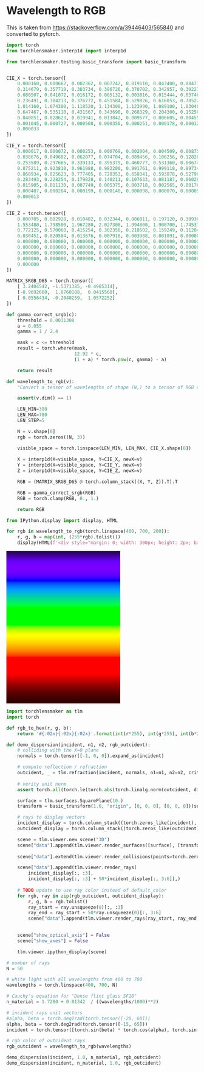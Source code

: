 # Wavelength to RGB

This is taken from https://stackoverflow.com/a/39446403/565840 and converted to pytorch.


```python
import torch
from torchlensmaker.interp1d import interp1d

from torchlensmaker.testing.basic_transform import basic_transform


CIE_X = torch.tensor([
    0.000160, 0.000662, 0.002362, 0.007242, 0.019110, 0.043400, 0.084736, 0.140638, 0.204492, 0.264737,
    0.314679, 0.357719, 0.383734, 0.386726, 0.370702, 0.342957, 0.302273, 0.254085, 0.195618, 0.132349,
    0.080507, 0.041072, 0.016172, 0.005132, 0.003816, 0.015444, 0.037465, 0.071358, 0.117749, 0.172953,
    0.236491, 0.304213, 0.376772, 0.451584, 0.529826, 0.616053, 0.705224, 0.793832, 0.878655, 0.951162,
    1.014160, 1.074300, 1.118520, 1.134300, 1.123990, 1.089100, 1.030480, 0.950740, 0.856297, 0.754930,
    0.647467, 0.535110, 0.431567, 0.343690, 0.268329, 0.204300, 0.152568, 0.112210, 0.081261, 0.057930,
    0.040851, 0.028623, 0.019941, 0.013842, 0.009577, 0.006605, 0.004553, 0.003145, 0.002175, 0.001506,
    0.001045, 0.000727, 0.000508, 0.000356, 0.000251, 0.000178, 0.000126, 0.000090, 0.000065, 0.000046,
    0.000033
])

CIE_Y = torch.tensor([
    0.000017, 0.000072, 0.000253, 0.000769, 0.002004, 0.004509, 0.008756, 0.014456, 0.021391, 0.029497,
    0.038676, 0.049602, 0.062077, 0.074704, 0.089456, 0.106256, 0.128201, 0.152761, 0.185190, 0.219940,
    0.253589, 0.297665, 0.339133, 0.395379, 0.460777, 0.531360, 0.606741, 0.685660, 0.761757, 0.823330,
    0.875211, 0.923810, 0.961988, 0.982200, 0.991761, 0.999110, 0.997340, 0.982380, 0.955552, 0.915175,
    0.868934, 0.825623, 0.777405, 0.720353, 0.658341, 0.593878, 0.527963, 0.461834, 0.398057, 0.339554,
    0.283493, 0.228254, 0.179828, 0.140211, 0.107633, 0.081187, 0.060281, 0.044096, 0.031800, 0.022602,
    0.015905, 0.011130, 0.007749, 0.005375, 0.003718, 0.002565, 0.001768, 0.001222, 0.000846, 0.000586,
    0.000407, 0.000284, 0.000199, 0.000140, 0.000098, 0.000070, 0.000050, 0.000036, 0.000025, 0.000018,
    0.000013
])

CIE_Z = torch.tensor([
    0.000705, 0.002928, 0.010482, 0.032344, 0.086011, 0.197120, 0.389366, 0.656760, 0.972542, 1.282500,
    1.553480, 1.798500, 1.967280, 2.027300, 1.994800, 1.900700, 1.745370, 1.554900, 1.317560, 1.030200,
    0.772125, 0.570060, 0.415254, 0.302356, 0.218502, 0.159249, 0.112044, 0.082248, 0.060709, 0.043050,
    0.030451, 0.020584, 0.013676, 0.007918, 0.003988, 0.001091, 0.000000, 0.000000, 0.000000, 0.000000,
    0.000000, 0.000000, 0.000000, 0.000000, 0.000000, 0.000000, 0.000000, 0.000000, 0.000000, 0.000000,
    0.000000, 0.000000, 0.000000, 0.000000, 0.000000, 0.000000, 0.000000, 0.000000, 0.000000, 0.000000,
    0.000000, 0.000000, 0.000000, 0.000000, 0.000000, 0.000000, 0.000000, 0.000000, 0.000000, 0.000000,
    0.000000, 0.000000, 0.000000, 0.000000, 0.000000, 0.000000, 0.000000, 0.000000, 0.000000, 0.000000,
    0.000000
])

MATRIX_SRGB_D65 = torch.tensor([
    [ 3.2404542, -1.5371385, -0.4985314],
    [-0.9692660,  1.8760108,  0.0415560],
    [ 0.0556434, -0.2040259,  1.0572252]
])

def gamma_correct_srgb(c):
    threshold = 0.0031308
    a = 0.055
    gamma = 1 / 2.4

    mask = c <= threshold
    result = torch.where(mask, 
                         12.92 * c, 
                         (1 + a) * torch.pow(c, gamma) - a)

    return result

def wavelength_to_rgb(v):
    "Convert a tensor of wavelengths of shape (N,) to a tensor of RGB colors of shape (N, 3)"

    assert(v.dim() == 1)

    LEN_MIN=380
    LEN_MAX=780
    LEN_STEP=5

    N = v.shape[0]
    rgb = torch.zeros((N, 3))

    visible_space = torch.linspace(LEN_MIN, LEN_MAX, CIE_X.shape[0])
    
    X = interp1d(X=visible_space, Y=CIE_X, newX=v)
    Y = interp1d(X=visible_space, Y=CIE_Y, newX=v)
    Z = interp1d(X=visible_space, Y=CIE_Z, newX=v)

    RGB = (MATRIX_SRGB_D65 @ torch.column_stack((X, Y, Z)).T).T

    RGB = gamma_correct_srgb(RGB)
    RGB = torch.clamp(RGB, 0., 1.)

    return RGB

```


```python
from IPython.display import display, HTML

for rgb in wavelength_to_rgb(torch.linspace(400, 700, 200)):
    r, g, b = map(int, (255*rgb).tolist())
    display(HTML(f'<div style="margin: 0; width: 300px; height: 2px; background: rgb({r} {g} {b})"></div>'))
```


<div style="margin: 0; width: 300px; height: 2px; background: rgb(33 0 85)"></div>



<div style="margin: 0; width: 300px; height: 2px; background: rgb(40 0 99)"></div>



<div style="margin: 0; width: 300px; height: 2px; background: rgb(46 0 112)"></div>



<div style="margin: 0; width: 300px; height: 2px; background: rgb(51 0 123)"></div>



<div style="margin: 0; width: 300px; height: 2px; background: rgb(57 0 137)"></div>



<div style="margin: 0; width: 300px; height: 2px; background: rgb(64 0 151)"></div>



<div style="margin: 0; width: 300px; height: 2px; background: rgb(69 0 164)"></div>



<div style="margin: 0; width: 300px; height: 2px; background: rgb(75 0 178)"></div>



<div style="margin: 0; width: 300px; height: 2px; background: rgb(81 0 192)"></div>



<div style="margin: 0; width: 300px; height: 2px; background: rgb(86 0 206)"></div>



<div style="margin: 0; width: 300px; height: 2px; background: rgb(91 0 218)"></div>



<div style="margin: 0; width: 300px; height: 2px; background: rgb(96 0 231)"></div>



<div style="margin: 0; width: 300px; height: 2px; background: rgb(100 0 244)"></div>



<div style="margin: 0; width: 300px; height: 2px; background: rgb(105 0 255)"></div>



<div style="margin: 0; width: 300px; height: 2px; background: rgb(108 0 255)"></div>



<div style="margin: 0; width: 300px; height: 2px; background: rgb(111 0 255)"></div>



<div style="margin: 0; width: 300px; height: 2px; background: rgb(113 0 255)"></div>



<div style="margin: 0; width: 300px; height: 2px; background: rgb(116 0 255)"></div>



<div style="margin: 0; width: 300px; height: 2px; background: rgb(117 0 255)"></div>



<div style="margin: 0; width: 300px; height: 2px; background: rgb(118 0 255)"></div>



<div style="margin: 0; width: 300px; height: 2px; background: rgb(119 0 255)"></div>



<div style="margin: 0; width: 300px; height: 2px; background: rgb(119 0 255)"></div>



<div style="margin: 0; width: 300px; height: 2px; background: rgb(119 0 255)"></div>



<div style="margin: 0; width: 300px; height: 2px; background: rgb(119 0 255)"></div>



<div style="margin: 0; width: 300px; height: 2px; background: rgb(118 0 255)"></div>



<div style="margin: 0; width: 300px; height: 2px; background: rgb(116 0 255)"></div>



<div style="margin: 0; width: 300px; height: 2px; background: rgb(114 0 255)"></div>



<div style="margin: 0; width: 300px; height: 2px; background: rgb(111 0 255)"></div>



<div style="margin: 0; width: 300px; height: 2px; background: rgb(107 0 255)"></div>



<div style="margin: 0; width: 300px; height: 2px; background: rgb(103 0 255)"></div>



<div style="margin: 0; width: 300px; height: 2px; background: rgb(99 0 255)"></div>



<div style="margin: 0; width: 300px; height: 2px; background: rgb(92 0 255)"></div>



<div style="margin: 0; width: 300px; height: 2px; background: rgb(84 0 255)"></div>



<div style="margin: 0; width: 300px; height: 2px; background: rgb(75 0 255)"></div>



<div style="margin: 0; width: 300px; height: 2px; background: rgb(64 0 255)"></div>



<div style="margin: 0; width: 300px; height: 2px; background: rgb(49 0 255)"></div>



<div style="margin: 0; width: 300px; height: 2px; background: rgb(26 0 255)"></div>



<div style="margin: 0; width: 300px; height: 2px; background: rgb(0 0 255)"></div>



<div style="margin: 0; width: 300px; height: 2px; background: rgb(0 0 255)"></div>



<div style="margin: 0; width: 300px; height: 2px; background: rgb(0 7 255)"></div>



<div style="margin: 0; width: 300px; height: 2px; background: rgb(0 43 255)"></div>



<div style="margin: 0; width: 300px; height: 2px; background: rgb(0 63 255)"></div>



<div style="margin: 0; width: 300px; height: 2px; background: rgb(0 78 255)"></div>



<div style="margin: 0; width: 300px; height: 2px; background: rgb(0 89 255)"></div>



<div style="margin: 0; width: 300px; height: 2px; background: rgb(0 102 255)"></div>



<div style="margin: 0; width: 300px; height: 2px; background: rgb(0 113 255)"></div>



<div style="margin: 0; width: 300px; height: 2px; background: rgb(0 123 255)"></div>



<div style="margin: 0; width: 300px; height: 2px; background: rgb(0 132 255)"></div>



<div style="margin: 0; width: 300px; height: 2px; background: rgb(0 141 255)"></div>



<div style="margin: 0; width: 300px; height: 2px; background: rgb(0 149 255)"></div>



<div style="margin: 0; width: 300px; height: 2px; background: rgb(0 156 255)"></div>



<div style="margin: 0; width: 300px; height: 2px; background: rgb(0 162 248)"></div>



<div style="margin: 0; width: 300px; height: 2px; background: rgb(0 169 238)"></div>



<div style="margin: 0; width: 300px; height: 2px; background: rgb(0 174 227)"></div>



<div style="margin: 0; width: 300px; height: 2px; background: rgb(0 180 218)"></div>



<div style="margin: 0; width: 300px; height: 2px; background: rgb(0 186 209)"></div>



<div style="margin: 0; width: 300px; height: 2px; background: rgb(0 192 198)"></div>



<div style="margin: 0; width: 300px; height: 2px; background: rgb(0 197 189)"></div>



<div style="margin: 0; width: 300px; height: 2px; background: rgb(0 201 180)"></div>



<div style="margin: 0; width: 300px; height: 2px; background: rgb(0 206 171)"></div>



<div style="margin: 0; width: 300px; height: 2px; background: rgb(0 210 161)"></div>



<div style="margin: 0; width: 300px; height: 2px; background: rgb(0 215 153)"></div>



<div style="margin: 0; width: 300px; height: 2px; background: rgb(0 219 144)"></div>



<div style="margin: 0; width: 300px; height: 2px; background: rgb(0 224 134)"></div>



<div style="margin: 0; width: 300px; height: 2px; background: rgb(0 229 126)"></div>



<div style="margin: 0; width: 300px; height: 2px; background: rgb(0 233 117)"></div>



<div style="margin: 0; width: 300px; height: 2px; background: rgb(0 238 107)"></div>



<div style="margin: 0; width: 300px; height: 2px; background: rgb(0 242 97)"></div>



<div style="margin: 0; width: 300px; height: 2px; background: rgb(0 246 88)"></div>



<div style="margin: 0; width: 300px; height: 2px; background: rgb(0 251 77)"></div>



<div style="margin: 0; width: 300px; height: 2px; background: rgb(0 255 65)"></div>



<div style="margin: 0; width: 300px; height: 2px; background: rgb(0 255 52)"></div>



<div style="margin: 0; width: 300px; height: 2px; background: rgb(0 255 33)"></div>



<div style="margin: 0; width: 300px; height: 2px; background: rgb(0 255 0)"></div>



<div style="margin: 0; width: 300px; height: 2px; background: rgb(0 255 0)"></div>



<div style="margin: 0; width: 300px; height: 2px; background: rgb(0 255 0)"></div>



<div style="margin: 0; width: 300px; height: 2px; background: rgb(0 255 0)"></div>



<div style="margin: 0; width: 300px; height: 2px; background: rgb(0 255 0)"></div>



<div style="margin: 0; width: 300px; height: 2px; background: rgb(0 255 0)"></div>



<div style="margin: 0; width: 300px; height: 2px; background: rgb(0 255 0)"></div>



<div style="margin: 0; width: 300px; height: 2px; background: rgb(0 255 0)"></div>



<div style="margin: 0; width: 300px; height: 2px; background: rgb(0 255 0)"></div>



<div style="margin: 0; width: 300px; height: 2px; background: rgb(0 255 0)"></div>



<div style="margin: 0; width: 300px; height: 2px; background: rgb(0 255 0)"></div>



<div style="margin: 0; width: 300px; height: 2px; background: rgb(0 255 0)"></div>



<div style="margin: 0; width: 300px; height: 2px; background: rgb(0 255 0)"></div>



<div style="margin: 0; width: 300px; height: 2px; background: rgb(0 255 0)"></div>



<div style="margin: 0; width: 300px; height: 2px; background: rgb(0 255 0)"></div>



<div style="margin: 0; width: 300px; height: 2px; background: rgb(0 255 0)"></div>



<div style="margin: 0; width: 300px; height: 2px; background: rgb(0 255 0)"></div>



<div style="margin: 0; width: 300px; height: 2px; background: rgb(0 255 0)"></div>



<div style="margin: 0; width: 300px; height: 2px; background: rgb(0 255 0)"></div>



<div style="margin: 0; width: 300px; height: 2px; background: rgb(0 255 0)"></div>



<div style="margin: 0; width: 300px; height: 2px; background: rgb(0 255 0)"></div>



<div style="margin: 0; width: 300px; height: 2px; background: rgb(0 255 0)"></div>



<div style="margin: 0; width: 300px; height: 2px; background: rgb(0 255 0)"></div>



<div style="margin: 0; width: 300px; height: 2px; background: rgb(0 255 0)"></div>



<div style="margin: 0; width: 300px; height: 2px; background: rgb(23 255 0)"></div>



<div style="margin: 0; width: 300px; height: 2px; background: rgb(80 255 0)"></div>



<div style="margin: 0; width: 300px; height: 2px; background: rgb(109 255 0)"></div>



<div style="margin: 0; width: 300px; height: 2px; background: rgb(132 255 0)"></div>



<div style="margin: 0; width: 300px; height: 2px; background: rgb(151 255 0)"></div>



<div style="margin: 0; width: 300px; height: 2px; background: rgb(168 255 0)"></div>



<div style="margin: 0; width: 300px; height: 2px; background: rgb(183 255 0)"></div>



<div style="margin: 0; width: 300px; height: 2px; background: rgb(197 255 0)"></div>



<div style="margin: 0; width: 300px; height: 2px; background: rgb(211 255 0)"></div>



<div style="margin: 0; width: 300px; height: 2px; background: rgb(223 255 0)"></div>



<div style="margin: 0; width: 300px; height: 2px; background: rgb(235 255 0)"></div>



<div style="margin: 0; width: 300px; height: 2px; background: rgb(246 255 0)"></div>



<div style="margin: 0; width: 300px; height: 2px; background: rgb(255 255 0)"></div>



<div style="margin: 0; width: 300px; height: 2px; background: rgb(255 255 0)"></div>



<div style="margin: 0; width: 300px; height: 2px; background: rgb(255 255 0)"></div>



<div style="margin: 0; width: 300px; height: 2px; background: rgb(255 251 0)"></div>



<div style="margin: 0; width: 300px; height: 2px; background: rgb(255 247 0)"></div>



<div style="margin: 0; width: 300px; height: 2px; background: rgb(255 241 0)"></div>



<div style="margin: 0; width: 300px; height: 2px; background: rgb(255 236 0)"></div>



<div style="margin: 0; width: 300px; height: 2px; background: rgb(255 230 0)"></div>



<div style="margin: 0; width: 300px; height: 2px; background: rgb(255 225 0)"></div>



<div style="margin: 0; width: 300px; height: 2px; background: rgb(255 219 0)"></div>



<div style="margin: 0; width: 300px; height: 2px; background: rgb(255 212 0)"></div>



<div style="margin: 0; width: 300px; height: 2px; background: rgb(255 206 0)"></div>



<div style="margin: 0; width: 300px; height: 2px; background: rgb(255 200 0)"></div>



<div style="margin: 0; width: 300px; height: 2px; background: rgb(255 193 0)"></div>



<div style="margin: 0; width: 300px; height: 2px; background: rgb(255 186 0)"></div>



<div style="margin: 0; width: 300px; height: 2px; background: rgb(255 179 0)"></div>



<div style="margin: 0; width: 300px; height: 2px; background: rgb(255 172 0)"></div>



<div style="margin: 0; width: 300px; height: 2px; background: rgb(255 164 0)"></div>



<div style="margin: 0; width: 300px; height: 2px; background: rgb(255 157 0)"></div>



<div style="margin: 0; width: 300px; height: 2px; background: rgb(255 149 0)"></div>



<div style="margin: 0; width: 300px; height: 2px; background: rgb(255 140 0)"></div>



<div style="margin: 0; width: 300px; height: 2px; background: rgb(255 132 0)"></div>



<div style="margin: 0; width: 300px; height: 2px; background: rgb(255 123 0)"></div>



<div style="margin: 0; width: 300px; height: 2px; background: rgb(255 113 0)"></div>



<div style="margin: 0; width: 300px; height: 2px; background: rgb(255 103 0)"></div>



<div style="margin: 0; width: 300px; height: 2px; background: rgb(255 93 0)"></div>



<div style="margin: 0; width: 300px; height: 2px; background: rgb(255 81 0)"></div>



<div style="margin: 0; width: 300px; height: 2px; background: rgb(255 68 0)"></div>



<div style="margin: 0; width: 300px; height: 2px; background: rgb(255 54 0)"></div>



<div style="margin: 0; width: 300px; height: 2px; background: rgb(255 36 0)"></div>



<div style="margin: 0; width: 300px; height: 2px; background: rgb(255 0 0)"></div>



<div style="margin: 0; width: 300px; height: 2px; background: rgb(255 0 0)"></div>



<div style="margin: 0; width: 300px; height: 2px; background: rgb(255 0 0)"></div>



<div style="margin: 0; width: 300px; height: 2px; background: rgb(255 0 0)"></div>



<div style="margin: 0; width: 300px; height: 2px; background: rgb(255 0 0)"></div>



<div style="margin: 0; width: 300px; height: 2px; background: rgb(255 0 0)"></div>



<div style="margin: 0; width: 300px; height: 2px; background: rgb(255 0 0)"></div>



<div style="margin: 0; width: 300px; height: 2px; background: rgb(255 0 0)"></div>



<div style="margin: 0; width: 300px; height: 2px; background: rgb(255 0 0)"></div>



<div style="margin: 0; width: 300px; height: 2px; background: rgb(255 0 0)"></div>



<div style="margin: 0; width: 300px; height: 2px; background: rgb(255 0 0)"></div>



<div style="margin: 0; width: 300px; height: 2px; background: rgb(255 0 0)"></div>



<div style="margin: 0; width: 300px; height: 2px; background: rgb(255 0 0)"></div>



<div style="margin: 0; width: 300px; height: 2px; background: rgb(255 0 0)"></div>



<div style="margin: 0; width: 300px; height: 2px; background: rgb(255 0 0)"></div>



<div style="margin: 0; width: 300px; height: 2px; background: rgb(255 0 0)"></div>



<div style="margin: 0; width: 300px; height: 2px; background: rgb(255 0 0)"></div>



<div style="margin: 0; width: 300px; height: 2px; background: rgb(255 0 0)"></div>



<div style="margin: 0; width: 300px; height: 2px; background: rgb(255 0 0)"></div>



<div style="margin: 0; width: 300px; height: 2px; background: rgb(255 0 0)"></div>



<div style="margin: 0; width: 300px; height: 2px; background: rgb(255 0 0)"></div>



<div style="margin: 0; width: 300px; height: 2px; background: rgb(255 0 0)"></div>



<div style="margin: 0; width: 300px; height: 2px; background: rgb(255 0 0)"></div>



<div style="margin: 0; width: 300px; height: 2px; background: rgb(247 0 0)"></div>



<div style="margin: 0; width: 300px; height: 2px; background: rgb(239 0 0)"></div>



<div style="margin: 0; width: 300px; height: 2px; background: rgb(232 0 0)"></div>



<div style="margin: 0; width: 300px; height: 2px; background: rgb(224 0 0)"></div>



<div style="margin: 0; width: 300px; height: 2px; background: rgb(217 0 0)"></div>



<div style="margin: 0; width: 300px; height: 2px; background: rgb(210 0 0)"></div>



<div style="margin: 0; width: 300px; height: 2px; background: rgb(202 0 0)"></div>



<div style="margin: 0; width: 300px; height: 2px; background: rgb(194 0 0)"></div>



<div style="margin: 0; width: 300px; height: 2px; background: rgb(187 0 0)"></div>



<div style="margin: 0; width: 300px; height: 2px; background: rgb(180 0 0)"></div>



<div style="margin: 0; width: 300px; height: 2px; background: rgb(173 0 0)"></div>



<div style="margin: 0; width: 300px; height: 2px; background: rgb(166 0 0)"></div>



<div style="margin: 0; width: 300px; height: 2px; background: rgb(160 0 0)"></div>



<div style="margin: 0; width: 300px; height: 2px; background: rgb(153 0 0)"></div>



<div style="margin: 0; width: 300px; height: 2px; background: rgb(146 0 0)"></div>



<div style="margin: 0; width: 300px; height: 2px; background: rgb(140 0 0)"></div>



<div style="margin: 0; width: 300px; height: 2px; background: rgb(134 0 0)"></div>



<div style="margin: 0; width: 300px; height: 2px; background: rgb(128 0 0)"></div>



<div style="margin: 0; width: 300px; height: 2px; background: rgb(122 0 0)"></div>



<div style="margin: 0; width: 300px; height: 2px; background: rgb(117 0 0)"></div>



<div style="margin: 0; width: 300px; height: 2px; background: rgb(111 0 0)"></div>



<div style="margin: 0; width: 300px; height: 2px; background: rgb(106 0 0)"></div>



<div style="margin: 0; width: 300px; height: 2px; background: rgb(101 0 0)"></div>



<div style="margin: 0; width: 300px; height: 2px; background: rgb(96 0 0)"></div>



<div style="margin: 0; width: 300px; height: 2px; background: rgb(91 0 0)"></div>



<div style="margin: 0; width: 300px; height: 2px; background: rgb(87 0 0)"></div>



<div style="margin: 0; width: 300px; height: 2px; background: rgb(82 0 0)"></div>



<div style="margin: 0; width: 300px; height: 2px; background: rgb(77 0 0)"></div>



<div style="margin: 0; width: 300px; height: 2px; background: rgb(74 0 0)"></div>



<div style="margin: 0; width: 300px; height: 2px; background: rgb(70 0 0)"></div>



<div style="margin: 0; width: 300px; height: 2px; background: rgb(66 0 0)"></div>



<div style="margin: 0; width: 300px; height: 2px; background: rgb(62 0 0)"></div>



<div style="margin: 0; width: 300px; height: 2px; background: rgb(59 0 0)"></div>



<div style="margin: 0; width: 300px; height: 2px; background: rgb(56 0 0)"></div>



<div style="margin: 0; width: 300px; height: 2px; background: rgb(52 0 0)"></div>



<div style="margin: 0; width: 300px; height: 2px; background: rgb(50 0 0)"></div>



<div style="margin: 0; width: 300px; height: 2px; background: rgb(47 0 0)"></div>



<div style="margin: 0; width: 300px; height: 2px; background: rgb(44 0 0)"></div>



```python
import torchlensmaker as tlm
import torch

def rgb_to_hex(r, g, b):
    return '#{:02x}{:02x}{:02x}'.format(int(r*255), int(g*255), int(b*255))

def demo_dispersion(incident, n1, n2, rgb_outcident):
    # colliding with the X=0 plane
    normals = torch.tensor([-1, 0, 0]).expand_as(incident)

    # compute reflection / refraction
    outcident, _ = tlm.refraction(incident, normals, n1=n1, n2=n2, critical_angle="reflect")
    
    # verity unit norm
    assert torch.all(torch.le(torch.abs(torch.linalg.norm(outcident, dim=1) - 1.0), 1e-5))

    surface = tlm.surfaces.SquarePlane(10.)
    transform = basic_transform(1.0, "origin", [0, 0, 0], [0, 0, 0])(surface)

    # rays to display vectors
    incident_display = torch.column_stack((torch.zeros_like(incident), -incident))
    outcident_display = torch.column_stack((torch.zeros_like(outcident), outcident))

    scene = tlm.viewer.new_scene("3D")
    scene["data"].append(tlm.viewer.render_surfaces([surface], [transform], dim=3))
    
    scene["data"].extend(tlm.viewer.render_collisions(points=torch.zeros((1, 3)), normals=[normals[0, :]]))

    scene["data"].append(tlm.viewer.render_rays(
        incident_display[:, :3],
        incident_display[:, :3] + 50*incident_display[:, 3:6]),)
    
    # TODO update to use ray color instead of default_color
    for rgb, ray in zip(rgb_outcident, outcident_display):
        r, g, b = rgb.tolist()
        ray_start = ray.unsqueeze(0)[:, :3]
        ray_end = ray_start + 50*ray.unsqueeze(0)[:, 3:6]
        scene["data"].append(tlm.viewer.render_rays(ray_start, ray_end, default_color=rgb_to_hex(r, g, b)))
        

    scene["show_optical_axis"] = False
    scene["show_axes"] = False

    tlm.viewer.ipython_display(scene)

# number of rays
N = 50

# white light with all wavelengths from 400 to 700
wavelengths = torch.linspace(400, 700, N)

# Cauchy's equation for "Dense flint glass SF10"
n_material = 1.7280 + 0.01342  / ((wavelengths/1000)**2)

# incident rays unit vectors
#alpha, beta = torch.deg2rad(torch.tensor([-20, 60]))
alpha, beta = torch.deg2rad(torch.tensor([-15, 65]))
incident = torch.tensor([torch.sin(beta) * torch.cos(alpha), torch.sin(beta) * torch.sin(alpha), torch.cos(beta)]).expand((N, -1))

# rgb color of outcident rays
rgb_outcident = wavelength_to_rgb(wavelengths)

demo_dispersion(incident, 1.0, n_material, rgb_outcident)
demo_dispersion(incident, n_material, 1.0, rgb_outcident)
```


<div data-jp-suppress-context-menu id='tlmviewer-6b320297' class='tlmviewer' style='width: 100%; aspect-ratio: 16 / 9;'></div><script type='module'>async function importtlm() {
    try {
        return await import("/tlmviewer.js");
    } catch (error) {
        console.log("error", error);
        return await import("/files/test_notebooks/tlmviewer.js");
    }
}

const module = await importtlm();
const tlmviewer = module.tlmviewer;

const data = '{"mode": "3D", "camera": "orthographic", "data": [{"type": "surfaces", "data": [{"matrix": [[1.0, 0.0, 0.0, 0.0], [0.0, 1.0, 0.0, 0.0], [0.0, 0.0, 1.0, 0.0], [0.0, 0.0, 0.0, 1.0]], "samples": [[0.0, 0.0], [0.0, 0.0714249238371849], [0.0, 0.1428498476743698], [0.0, 0.21427476406097412], [0.0, 0.2856996953487396], [0.0, 0.3571246266365051], [0.0, 0.42854952812194824], [0.0, 0.49997445940971375], [0.0, 0.5713993906974792], [0.0, 0.6428242921829224], [0.0, 0.7142492532730103], [0.0, 0.7856741547584534], [0.0, 0.8570990562438965], [0.0, 0.9285240173339844], [0.0, 0.9999489188194275], [0.0, 1.0713738203048706], [0.0, 1.1427987813949585], [0.0, 1.2142237424850464], [0.0, 1.2856485843658447], [0.0, 1.3570735454559326], [0.0, 1.4284985065460205], [0.0, 1.4999233484268188], [0.0, 1.5713483095169067], [0.0, 1.6427732706069946], [0.0, 1.714198112487793], [0.0, 1.7856230735778809], [0.0, 1.8570480346679688], [0.0, 1.9284729957580566], [0.0, 1.999897837638855], [0.0, 2.0713226795196533], [0.0, 2.142747640609741], [0.0, 2.214172601699829], [0.0, 2.285597562789917], [0.0, 2.357022523880005], [0.0, 2.4284474849700928], [0.0, 2.4998724460601807], [0.0, 2.5712971687316895], [0.0, 2.6427221298217773], [0.0, 2.7141470909118652], [0.0, 2.785572052001953], [0.0, 2.856997013092041], [0.0, 2.928421974182129], [0.0, 2.9998466968536377], [0.0, 3.0712716579437256], [0.0, 3.1426966190338135], [0.0, 3.2141215801239014], [0.0, 3.2855465412139893], [0.0, 3.356971502304077], [0.0, 3.428396224975586], [0.0, 3.499821186065674], [0.0, 3.57124662399292], [0.0, 3.642671585083008], [0.0, 3.7140963077545166], [0.0, 3.7855212688446045], [0.0, 3.8569462299346924], [0.0, 3.9283711910247803], [0.0, 3.999796152114868], [0.0, 4.071220874786377], [0.0, 4.142645835876465], [0.0, 4.214070796966553], [0.0, 4.285495758056641], [0.0, 4.3569207191467285], [0.0, 4.428345680236816], [0.0, 4.499770641326904], [0.0, 4.571195602416992], [0.0, 4.64262056350708], [0.0, 4.714045524597168], [0.0, 4.785470008850098], [0.0, 4.8568949699401855], [0.0, 4.928319931030273], [0.0, 4.999744892120361], [0.0, 5.071169853210449], [0.0, 5.142594814300537], [0.0, 5.214019775390625], [0.0, 5.285444736480713], [0.0, 5.356869697570801], [0.0, 5.428294658660889], [0.0, 5.499719619750977], [0.0, 5.5711445808410645], [0.0, 5.642569541931152], [0.0, 5.713994026184082], [0.0, 5.78541898727417], [0.0, 5.856843948364258], [0.0, 5.928268909454346], [0.0, 5.999693870544434], [0.0, 6.0711188316345215], [0.0, 6.142543792724609], [0.0, 6.213968753814697], [0.0, 6.285393714904785], [0.0, 6.356818675994873], [0.0, 6.428243637084961], [0.0, 6.499668598175049], [0.0, 6.571093559265137], [0.0, 6.642518043518066], [0.0, 6.713943004608154], [0.0, 6.785367965698242], [0.0, 6.85679292678833], [0.0, 6.928217887878418], [0.0, 6.999642848968506], [0.0, 7.071067810058594]], "clip_planes": [[0.0, -1.0, 0.0, 5.0], [0.0, 1.0, 0.0, 5.0], [0.0, 0.0, -1.0, 5.0], [0.0, 0.0, 1.0, 5.0]]}]}, {"type": "points", "data": [[0.0, 0.0, 0.0]], "color": "#ff0000"}, {"type": "arrows", "data": [[-1, 0, 0, 0.0, 0.0, 0.0, 1.0]]}, {"type": "rays", "points": [[0.0, 0.0, 0.0, -43.771305084228516, 11.728486061096191, -21.13091278076172], [0.0, 0.0, 0.0, -43.771305084228516, 11.728486061096191, -21.13091278076172], [0.0, 0.0, 0.0, -43.771305084228516, 11.728486061096191, -21.13091278076172], [0.0, 0.0, 0.0, -43.771305084228516, 11.728486061096191, -21.13091278076172], [0.0, 0.0, 0.0, -43.771305084228516, 11.728486061096191, -21.13091278076172], [0.0, 0.0, 0.0, -43.771305084228516, 11.728486061096191, -21.13091278076172], [0.0, 0.0, 0.0, -43.771305084228516, 11.728486061096191, -21.13091278076172], [0.0, 0.0, 0.0, -43.771305084228516, 11.728486061096191, -21.13091278076172], [0.0, 0.0, 0.0, -43.771305084228516, 11.728486061096191, -21.13091278076172], [0.0, 0.0, 0.0, -43.771305084228516, 11.728486061096191, -21.13091278076172], [0.0, 0.0, 0.0, -43.771305084228516, 11.728486061096191, -21.13091278076172], [0.0, 0.0, 0.0, -43.771305084228516, 11.728486061096191, -21.13091278076172], [0.0, 0.0, 0.0, -43.771305084228516, 11.728486061096191, -21.13091278076172], [0.0, 0.0, 0.0, -43.771305084228516, 11.728486061096191, -21.13091278076172], [0.0, 0.0, 0.0, -43.771305084228516, 11.728486061096191, -21.13091278076172], [0.0, 0.0, 0.0, -43.771305084228516, 11.728486061096191, -21.13091278076172], [0.0, 0.0, 0.0, -43.771305084228516, 11.728486061096191, -21.13091278076172], [0.0, 0.0, 0.0, -43.771305084228516, 11.728486061096191, -21.13091278076172], [0.0, 0.0, 0.0, -43.771305084228516, 11.728486061096191, -21.13091278076172], [0.0, 0.0, 0.0, -43.771305084228516, 11.728486061096191, -21.13091278076172], [0.0, 0.0, 0.0, -43.771305084228516, 11.728486061096191, -21.13091278076172], [0.0, 0.0, 0.0, -43.771305084228516, 11.728486061096191, -21.13091278076172], [0.0, 0.0, 0.0, -43.771305084228516, 11.728486061096191, -21.13091278076172], [0.0, 0.0, 0.0, -43.771305084228516, 11.728486061096191, -21.13091278076172], [0.0, 0.0, 0.0, -43.771305084228516, 11.728486061096191, -21.13091278076172], [0.0, 0.0, 0.0, -43.771305084228516, 11.728486061096191, -21.13091278076172], [0.0, 0.0, 0.0, -43.771305084228516, 11.728486061096191, -21.13091278076172], [0.0, 0.0, 0.0, -43.771305084228516, 11.728486061096191, -21.13091278076172], [0.0, 0.0, 0.0, -43.771305084228516, 11.728486061096191, -21.13091278076172], [0.0, 0.0, 0.0, -43.771305084228516, 11.728486061096191, -21.13091278076172], [0.0, 0.0, 0.0, -43.771305084228516, 11.728486061096191, -21.13091278076172], [0.0, 0.0, 0.0, -43.771305084228516, 11.728486061096191, -21.13091278076172], [0.0, 0.0, 0.0, -43.771305084228516, 11.728486061096191, -21.13091278076172], [0.0, 0.0, 0.0, -43.771305084228516, 11.728486061096191, -21.13091278076172], [0.0, 0.0, 0.0, -43.771305084228516, 11.728486061096191, -21.13091278076172], [0.0, 0.0, 0.0, -43.771305084228516, 11.728486061096191, -21.13091278076172], [0.0, 0.0, 0.0, -43.771305084228516, 11.728486061096191, -21.13091278076172], [0.0, 0.0, 0.0, -43.771305084228516, 11.728486061096191, -21.13091278076172], [0.0, 0.0, 0.0, -43.771305084228516, 11.728486061096191, -21.13091278076172], [0.0, 0.0, 0.0, -43.771305084228516, 11.728486061096191, -21.13091278076172], [0.0, 0.0, 0.0, -43.771305084228516, 11.728486061096191, -21.13091278076172], [0.0, 0.0, 0.0, -43.771305084228516, 11.728486061096191, -21.13091278076172], [0.0, 0.0, 0.0, -43.771305084228516, 11.728486061096191, -21.13091278076172], [0.0, 0.0, 0.0, -43.771305084228516, 11.728486061096191, -21.13091278076172], [0.0, 0.0, 0.0, -43.771305084228516, 11.728486061096191, -21.13091278076172], [0.0, 0.0, 0.0, -43.771305084228516, 11.728486061096191, -21.13091278076172], [0.0, 0.0, 0.0, -43.771305084228516, 11.728486061096191, -21.13091278076172], [0.0, 0.0, 0.0, -43.771305084228516, 11.728486061096191, -21.13091278076172], [0.0, 0.0, 0.0, -43.771305084228516, 11.728486061096191, -21.13091278076172], [0.0, 0.0, 0.0, -43.771305084228516, 11.728486061096191, -21.13091278076172]], "color": "#ffa724", "variables": {}, "domain": {}}, {"type": "rays", "points": [[0.0, 0.0, 0.0, 48.188026428222656, -6.473121166229248, 11.662455558776855]], "color": "#210055", "variables": {}, "domain": {}}, {"type": "rays", "points": [[0.0, 0.0, 0.0, 48.18290328979492, -6.482099533081055, 11.678632736206055]], "color": "#3a008a", "variables": {}, "domain": {}}, {"type": "rays", "points": [[0.0, 0.0, 0.0, 48.177982330322266, -6.490705966949463, 11.694136619567871]], "color": "#5200c2", "variables": {}, "domain": {}}, {"type": "rays", "points": [[0.0, 0.0, 0.0, 48.173255920410156, -6.498956680297852, 11.709003448486328]], "color": "#6500f6", "variables": {}, "domain": {}}, {"type": "rays", "points": [[0.0, 0.0, 0.0, 48.16872024536133, -6.5068745613098145, 11.723268508911133]], "color": "#7200ff", "variables": {}, "domain": {}}, {"type": "rays", "points": [[0.0, 0.0, 0.0, 48.16436004638672, -6.514473915100098, 11.736960411071777]], "color": "#7700ff", "variables": {}, "domain": {}}, {"type": "rays", "points": [[0.0, 0.0, 0.0, 48.16016387939453, -6.521773338317871, 11.750110626220703]], "color": "#7500ff", "variables": {}, "domain": {}}, {"type": "rays", "points": [[0.0, 0.0, 0.0, 48.156131744384766, -6.528787136077881, 11.762747764587402]], "color": "#6a00ff", "variables": {}, "domain": {}}, {"type": "rays", "points": [[0.0, 0.0, 0.0, 48.15224838256836, -6.535530090332031, 11.774895668029785]], "color": "#5000ff", "variables": {}, "domain": {}}, {"type": "rays", "points": [[0.0, 0.0, 0.0, 48.14850616455078, -6.54201602935791, 11.786581993103027]], "color": "#0000ff", "variables": {}, "domain": {}}, {"type": "rays", "points": [[0.0, 0.0, 0.0, 48.14490509033203, -6.5482563972473145, 11.79782485961914]], "color": "#0038ff", "variables": {}, "domain": {}}, {"type": "rays", "points": [[0.0, 0.0, 0.0, 48.14143371582031, -6.55426549911499, 11.808650970458984]], "color": "#006dff", "variables": {}, "domain": {}}, {"type": "rays", "points": [[0.0, 0.0, 0.0, 48.138084411621094, -6.560053825378418, 11.819079399108887]], "color": "#0093ff", "variables": {}, "domain": {}}, {"type": "rays", "points": [[0.0, 0.0, 0.0, 48.13485336303711, -6.5656304359436035, 11.82912826538086]], "color": "#00ade6", "variables": {}, "domain": {}}, {"type": "rays", "points": [[0.0, 0.0, 0.0, 48.13174057006836, -6.57100772857666, 11.838814735412598]], "color": "#00c4be", "variables": {}, "domain": {}}, {"type": "rays", "points": [[0.0, 0.0, 0.0, 48.12873458862305, -6.576192378997803, 11.848155975341797]], "color": "#00d699", "variables": {}, "domain": {}}, {"type": "rays", "points": [[0.0, 0.0, 0.0, 48.125831604003906, -6.581196308135986, 11.857171058654785]], "color": "#00e975", "variables": {}, "domain": {}}, {"type": "rays", "points": [[0.0, 0.0, 0.0, 48.123023986816406, -6.586024761199951, 11.865870475769043]], "color": "#00fb4d", "variables": {}, "domain": {}}, {"type": "rays", "points": [[0.0, 0.0, 0.0, 48.12031555175781, -6.590688228607178, 11.874272346496582]], "color": "#00ff00", "variables": {}, "domain": {}}, {"type": "rays", "points": [[0.0, 0.0, 0.0, 48.11769485473633, -6.595192909240723, 11.8823881149292]], "color": "#00ff00", "variables": {}, "domain": {}}, {"type": "rays", "points": [[0.0, 0.0, 0.0, 48.11515808105469, -6.599544525146484, 11.890230178833008]], "color": "#00ff00", "variables": {}, "domain": {}}, {"type": "rays", "points": [[0.0, 0.0, 0.0, 48.112709045410156, -6.603753566741943, 11.897811889648438]], "color": "#00ff00", "variables": {}, "domain": {}}, {"type": "rays", "points": [[0.0, 0.0, 0.0, 48.11033630371094, -6.607822418212891, 11.905143737792969]], "color": "#00ff00", "variables": {}, "domain": {}}, {"type": "rays", "points": [[0.0, 0.0, 0.0, 48.10803985595703, -6.611758232116699, 11.912235260009766]], "color": "#00ff00", "variables": {}, "domain": {}}, {"type": "rays", "points": [[0.0, 0.0, 0.0, 48.10581588745117, -6.615568161010742, 11.919097900390625]], "color": "#3aff00", "variables": {}, "domain": {}}, {"type": "rays", "points": [[0.0, 0.0, 0.0, 48.103660583496094, -6.619255065917969, 11.925742149353027]], "color": "#a0ff00", "variables": {}, "domain": {}}, {"type": "rays", "points": [[0.0, 0.0, 0.0, 48.1015739440918, -6.622827053070068, 11.93217658996582]], "color": "#daff00", "variables": {}, "domain": {}}, {"type": "rays", "points": [[0.0, 0.0, 0.0, 48.099552154541016, -6.626286506652832, 11.938409805297852]], "color": "#ffff00", "variables": {}, "domain": {}}, {"type": "rays", "points": [[0.0, 0.0, 0.0, 48.097591400146484, -6.629639148712158, 11.944450378417969]], "color": "#fff300", "variables": {}, "domain": {}}, {"type": "rays", "points": [[0.0, 0.0, 0.0, 48.09568786621094, -6.632889270782471, 11.950304985046387]], "color": "#ffdc00", "variables": {}, "domain": {}}, {"type": "rays", "points": [[0.0, 0.0, 0.0, 48.093841552734375, -6.6360392570495605, 11.955981254577637]], "color": "#ffc200", "variables": {}, "domain": {}}, {"type": "rays", "points": [[0.0, 0.0, 0.0, 48.09204864501953, -6.639095306396484, 11.961487770080566]], "color": "#ffa500", "variables": {}, "domain": {}}, {"type": "rays", "points": [[0.0, 0.0, 0.0, 48.09031295776367, -6.642061233520508, 11.96683120727539]], "color": "#ff8400", "variables": {}, "domain": {}}, {"type": "rays", "points": [[0.0, 0.0, 0.0, 48.088623046875, -6.644938945770264, 11.972016334533691]], "color": "#ff5d00", "variables": {}, "domain": {}}, {"type": "rays", "points": [[0.0, 0.0, 0.0, 48.08698272705078, -6.647732734680176, 11.977048873901367]], "color": "#ff2200", "variables": {}, "domain": {}}, {"type": "rays", "points": [[0.0, 0.0, 0.0, 48.085391998291016, -6.650444984436035, 11.981935501098633]], "color": "#ff0000", "variables": {}, "domain": {}}, {"type": "rays", "points": [[0.0, 0.0, 0.0, 48.08384323120117, -6.653080940246582, 11.986682891845703]], "color": "#ff0000", "variables": {}, "domain": {}}, {"type": "rays", "points": [[0.0, 0.0, 0.0, 48.082340240478516, -6.655640125274658, 11.991294860839844]], "color": "#ff0000", "variables": {}, "domain": {}}, {"type": "rays", "points": [[0.0, 0.0, 0.0, 48.080875396728516, -6.658127784729004, 11.995777130126953]], "color": "#ff0000", "variables": {}, "domain": {}}, {"type": "rays", "points": [[0.0, 0.0, 0.0, 48.0794563293457, -6.660547256469727, 12.000136375427246]], "color": "#ff0000", "variables": {}, "domain": {}}, {"type": "rays", "points": [[0.0, 0.0, 0.0, 48.07807159423828, -6.662898540496826, 12.004372596740723]], "color": "#f30000", "variables": {}, "domain": {}}, {"type": "rays", "points": [[0.0, 0.0, 0.0, 48.076725006103516, -6.665185928344727, 12.008493423461914]], "color": "#d50000", "variables": {}, "domain": {}}, {"type": "rays", "points": [[0.0, 0.0, 0.0, 48.075416564941406, -6.6674113273620605, 12.012503623962402]], "color": "#b70000", "variables": {}, "domain": {}}, {"type": "rays", "points": [[0.0, 0.0, 0.0, 48.07414245605469, -6.669576644897461, 12.016403198242188]], "color": "#9c0000", "variables": {}, "domain": {}}, {"type": "rays", "points": [[0.0, 0.0, 0.0, 48.072898864746094, -6.671683311462402, 12.020200729370117]], "color": "#820000", "variables": {}, "domain": {}}, {"type": "rays", "points": [[0.0, 0.0, 0.0, 48.07168960571289, -6.673735618591309, 12.023897171020508]], "color": "#6b0000", "variables": {}, "domain": {}}, {"type": "rays", "points": [[0.0, 0.0, 0.0, 48.07051086425781, -6.675734519958496, 12.027497291564941]], "color": "#570000", "variables": {}, "domain": {}}, {"type": "rays", "points": [[0.0, 0.0, 0.0, 48.06936264038086, -6.677679061889648, 12.031002044677734]], "color": "#460000", "variables": {}, "domain": {}}, {"type": "rays", "points": [[0.0, 0.0, 0.0, 48.06824493408203, -6.679574489593506, 12.034418106079102]], "color": "#380000", "variables": {}, "domain": {}}, {"type": "rays", "points": [[0.0, 0.0, 0.0, 48.06715393066406, -6.681422233581543, 12.037745475769043]], "color": "#2c0000", "variables": {}, "domain": {}}], "show_optical_axis": false, "show_axes": false}';

setTimeout(() => {
    tlmviewer.embed(document.getElementById("tlmviewer-6b320297"), data);    
}, 0);
</script>



<div data-jp-suppress-context-menu id='tlmviewer-15742096' class='tlmviewer' style='width: 100%; aspect-ratio: 16 / 9;'></div><script type='module'>async function importtlm() {
    try {
        return await import("/tlmviewer.js");
    } catch (error) {
        console.log("error", error);
        return await import("/files/test_notebooks/tlmviewer.js");
    }
}

const module = await importtlm();
const tlmviewer = module.tlmviewer;

const data = '{"mode": "3D", "camera": "orthographic", "data": [{"type": "surfaces", "data": [{"matrix": [[1.0, 0.0, 0.0, 0.0], [0.0, 1.0, 0.0, 0.0], [0.0, 0.0, 1.0, 0.0], [0.0, 0.0, 0.0, 1.0]], "samples": [[0.0, 0.0], [0.0, 0.0714249238371849], [0.0, 0.1428498476743698], [0.0, 0.21427476406097412], [0.0, 0.2856996953487396], [0.0, 0.3571246266365051], [0.0, 0.42854952812194824], [0.0, 0.49997445940971375], [0.0, 0.5713993906974792], [0.0, 0.6428242921829224], [0.0, 0.7142492532730103], [0.0, 0.7856741547584534], [0.0, 0.8570990562438965], [0.0, 0.9285240173339844], [0.0, 0.9999489188194275], [0.0, 1.0713738203048706], [0.0, 1.1427987813949585], [0.0, 1.2142237424850464], [0.0, 1.2856485843658447], [0.0, 1.3570735454559326], [0.0, 1.4284985065460205], [0.0, 1.4999233484268188], [0.0, 1.5713483095169067], [0.0, 1.6427732706069946], [0.0, 1.714198112487793], [0.0, 1.7856230735778809], [0.0, 1.8570480346679688], [0.0, 1.9284729957580566], [0.0, 1.999897837638855], [0.0, 2.0713226795196533], [0.0, 2.142747640609741], [0.0, 2.214172601699829], [0.0, 2.285597562789917], [0.0, 2.357022523880005], [0.0, 2.4284474849700928], [0.0, 2.4998724460601807], [0.0, 2.5712971687316895], [0.0, 2.6427221298217773], [0.0, 2.7141470909118652], [0.0, 2.785572052001953], [0.0, 2.856997013092041], [0.0, 2.928421974182129], [0.0, 2.9998466968536377], [0.0, 3.0712716579437256], [0.0, 3.1426966190338135], [0.0, 3.2141215801239014], [0.0, 3.2855465412139893], [0.0, 3.356971502304077], [0.0, 3.428396224975586], [0.0, 3.499821186065674], [0.0, 3.57124662399292], [0.0, 3.642671585083008], [0.0, 3.7140963077545166], [0.0, 3.7855212688446045], [0.0, 3.8569462299346924], [0.0, 3.9283711910247803], [0.0, 3.999796152114868], [0.0, 4.071220874786377], [0.0, 4.142645835876465], [0.0, 4.214070796966553], [0.0, 4.285495758056641], [0.0, 4.3569207191467285], [0.0, 4.428345680236816], [0.0, 4.499770641326904], [0.0, 4.571195602416992], [0.0, 4.64262056350708], [0.0, 4.714045524597168], [0.0, 4.785470008850098], [0.0, 4.8568949699401855], [0.0, 4.928319931030273], [0.0, 4.999744892120361], [0.0, 5.071169853210449], [0.0, 5.142594814300537], [0.0, 5.214019775390625], [0.0, 5.285444736480713], [0.0, 5.356869697570801], [0.0, 5.428294658660889], [0.0, 5.499719619750977], [0.0, 5.5711445808410645], [0.0, 5.642569541931152], [0.0, 5.713994026184082], [0.0, 5.78541898727417], [0.0, 5.856843948364258], [0.0, 5.928268909454346], [0.0, 5.999693870544434], [0.0, 6.0711188316345215], [0.0, 6.142543792724609], [0.0, 6.213968753814697], [0.0, 6.285393714904785], [0.0, 6.356818675994873], [0.0, 6.428243637084961], [0.0, 6.499668598175049], [0.0, 6.571093559265137], [0.0, 6.642518043518066], [0.0, 6.713943004608154], [0.0, 6.785367965698242], [0.0, 6.85679292678833], [0.0, 6.928217887878418], [0.0, 6.999642848968506], [0.0, 7.071067810058594]], "clip_planes": [[0.0, -1.0, 0.0, 5.0], [0.0, 1.0, 0.0, 5.0], [0.0, 0.0, -1.0, 5.0], [0.0, 0.0, 1.0, 5.0]]}]}, {"type": "points", "data": [[0.0, 0.0, 0.0]], "color": "#ff0000"}, {"type": "arrows", "data": [[-1, 0, 0, 0.0, 0.0, 0.0, 1.0]]}, {"type": "rays", "points": [[0.0, 0.0, 0.0, -43.771305084228516, 11.728486061096191, -21.13091278076172], [0.0, 0.0, 0.0, -43.771305084228516, 11.728486061096191, -21.13091278076172], [0.0, 0.0, 0.0, -43.771305084228516, 11.728486061096191, -21.13091278076172], [0.0, 0.0, 0.0, -43.771305084228516, 11.728486061096191, -21.13091278076172], [0.0, 0.0, 0.0, -43.771305084228516, 11.728486061096191, -21.13091278076172], [0.0, 0.0, 0.0, -43.771305084228516, 11.728486061096191, -21.13091278076172], [0.0, 0.0, 0.0, -43.771305084228516, 11.728486061096191, -21.13091278076172], [0.0, 0.0, 0.0, -43.771305084228516, 11.728486061096191, -21.13091278076172], [0.0, 0.0, 0.0, -43.771305084228516, 11.728486061096191, -21.13091278076172], [0.0, 0.0, 0.0, -43.771305084228516, 11.728486061096191, -21.13091278076172], [0.0, 0.0, 0.0, -43.771305084228516, 11.728486061096191, -21.13091278076172], [0.0, 0.0, 0.0, -43.771305084228516, 11.728486061096191, -21.13091278076172], [0.0, 0.0, 0.0, -43.771305084228516, 11.728486061096191, -21.13091278076172], [0.0, 0.0, 0.0, -43.771305084228516, 11.728486061096191, -21.13091278076172], [0.0, 0.0, 0.0, -43.771305084228516, 11.728486061096191, -21.13091278076172], [0.0, 0.0, 0.0, -43.771305084228516, 11.728486061096191, -21.13091278076172], [0.0, 0.0, 0.0, -43.771305084228516, 11.728486061096191, -21.13091278076172], [0.0, 0.0, 0.0, -43.771305084228516, 11.728486061096191, -21.13091278076172], [0.0, 0.0, 0.0, -43.771305084228516, 11.728486061096191, -21.13091278076172], [0.0, 0.0, 0.0, -43.771305084228516, 11.728486061096191, -21.13091278076172], [0.0, 0.0, 0.0, -43.771305084228516, 11.728486061096191, -21.13091278076172], [0.0, 0.0, 0.0, -43.771305084228516, 11.728486061096191, -21.13091278076172], [0.0, 0.0, 0.0, -43.771305084228516, 11.728486061096191, -21.13091278076172], [0.0, 0.0, 0.0, -43.771305084228516, 11.728486061096191, -21.13091278076172], [0.0, 0.0, 0.0, -43.771305084228516, 11.728486061096191, -21.13091278076172], [0.0, 0.0, 0.0, -43.771305084228516, 11.728486061096191, -21.13091278076172], [0.0, 0.0, 0.0, -43.771305084228516, 11.728486061096191, -21.13091278076172], [0.0, 0.0, 0.0, -43.771305084228516, 11.728486061096191, -21.13091278076172], [0.0, 0.0, 0.0, -43.771305084228516, 11.728486061096191, -21.13091278076172], [0.0, 0.0, 0.0, -43.771305084228516, 11.728486061096191, -21.13091278076172], [0.0, 0.0, 0.0, -43.771305084228516, 11.728486061096191, -21.13091278076172], [0.0, 0.0, 0.0, -43.771305084228516, 11.728486061096191, -21.13091278076172], [0.0, 0.0, 0.0, -43.771305084228516, 11.728486061096191, -21.13091278076172], [0.0, 0.0, 0.0, -43.771305084228516, 11.728486061096191, -21.13091278076172], [0.0, 0.0, 0.0, -43.771305084228516, 11.728486061096191, -21.13091278076172], [0.0, 0.0, 0.0, -43.771305084228516, 11.728486061096191, -21.13091278076172], [0.0, 0.0, 0.0, -43.771305084228516, 11.728486061096191, -21.13091278076172], [0.0, 0.0, 0.0, -43.771305084228516, 11.728486061096191, -21.13091278076172], [0.0, 0.0, 0.0, -43.771305084228516, 11.728486061096191, -21.13091278076172], [0.0, 0.0, 0.0, -43.771305084228516, 11.728486061096191, -21.13091278076172], [0.0, 0.0, 0.0, -43.771305084228516, 11.728486061096191, -21.13091278076172], [0.0, 0.0, 0.0, -43.771305084228516, 11.728486061096191, -21.13091278076172], [0.0, 0.0, 0.0, -43.771305084228516, 11.728486061096191, -21.13091278076172], [0.0, 0.0, 0.0, -43.771305084228516, 11.728486061096191, -21.13091278076172], [0.0, 0.0, 0.0, -43.771305084228516, 11.728486061096191, -21.13091278076172], [0.0, 0.0, 0.0, -43.771305084228516, 11.728486061096191, -21.13091278076172], [0.0, 0.0, 0.0, -43.771305084228516, 11.728486061096191, -21.13091278076172], [0.0, 0.0, 0.0, -43.771305084228516, 11.728486061096191, -21.13091278076172], [0.0, 0.0, 0.0, -43.771305084228516, 11.728486061096191, -21.13091278076172], [0.0, 0.0, 0.0, -43.771305084228516, 11.728486061096191, -21.13091278076172]], "color": "#ffa724", "variables": {}, "domain": {}}, {"type": "rays", "points": [[0.0, 0.0, 0.0, 24.13612937927246, -21.250551223754883, 38.28657150268555]], "color": "#210055", "variables": {}, "domain": {}}, {"type": "rays", "points": [[0.0, 0.0, 0.0, 24.245840072631836, -21.22111701965332, 38.23353958129883]], "color": "#3a008a", "variables": {}, "domain": {}}, {"type": "rays", "points": [[0.0, 0.0, 0.0, 24.35011100769043, -21.19297981262207, 38.18284606933594]], "color": "#5200c2", "variables": {}, "domain": {}}, {"type": "rays", "points": [[0.0, 0.0, 0.0, 24.449277877807617, -21.166072845458984, 38.134368896484375]], "color": "#6500f6", "variables": {}, "domain": {}}, {"type": "rays", "points": [[0.0, 0.0, 0.0, 24.543710708618164, -21.14031982421875, 38.08796691894531]], "color": "#7200ff", "variables": {}, "domain": {}}, {"type": "rays", "points": [[0.0, 0.0, 0.0, 24.633686065673828, -21.11565589904785, 38.04353332519531]], "color": "#7700ff", "variables": {}, "domain": {}}, {"type": "rays", "points": [[0.0, 0.0, 0.0, 24.719497680664062, -21.092025756835938, 38.00095748901367]], "color": "#7500ff", "variables": {}, "domain": {}}, {"type": "rays", "points": [[0.0, 0.0, 0.0, 24.801414489746094, -21.069366455078125, 37.96013259887695]], "color": "#6a00ff", "variables": {}, "domain": {}}, {"type": "rays", "points": [[0.0, 0.0, 0.0, 24.879663467407227, -21.047630310058594, 37.92097091674805]], "color": "#5000ff", "variables": {}, "domain": {}}, {"type": "rays", "points": [[0.0, 0.0, 0.0, 24.954463958740234, -21.026763916015625, 37.88337707519531]], "color": "#0000ff", "variables": {}, "domain": {}}, {"type": "rays", "points": [[0.0, 0.0, 0.0, 25.026031494140625, -21.0067195892334, 37.847267150878906]], "color": "#0038ff", "variables": {}, "domain": {}}, {"type": "rays", "points": [[0.0, 0.0, 0.0, 25.094545364379883, -20.98746109008789, 37.81256866455078]], "color": "#006dff", "variables": {}, "domain": {}}, {"type": "rays", "points": [[0.0, 0.0, 0.0, 25.160186767578125, -20.968944549560547, 37.779205322265625]], "color": "#0093ff", "variables": {}, "domain": {}}, {"type": "rays", "points": [[0.0, 0.0, 0.0, 25.223112106323242, -20.95113182067871, 37.74711608886719]], "color": "#00ade6", "variables": {}, "domain": {}}, {"type": "rays", "points": [[0.0, 0.0, 0.0, 25.283475875854492, -20.933988571166992, 37.71622848510742]], "color": "#00c4be", "variables": {}, "domain": {}}, {"type": "rays", "points": [[0.0, 0.0, 0.0, 25.341421127319336, -20.917482376098633, 37.68648910522461]], "color": "#00d699", "variables": {}, "domain": {}}, {"type": "rays", "points": [[0.0, 0.0, 0.0, 25.397062301635742, -20.901580810546875, 37.657840728759766]], "color": "#00e975", "variables": {}, "domain": {}}, {"type": "rays", "points": [[0.0, 0.0, 0.0, 25.450542449951172, -20.886255264282227, 37.63022994995117]], "color": "#00fb4d", "variables": {}, "domain": {}}, {"type": "rays", "points": [[0.0, 0.0, 0.0, 25.50196075439453, -20.87148094177246, 37.60361099243164]], "color": "#00ff00", "variables": {}, "domain": {}}, {"type": "rays", "points": [[0.0, 0.0, 0.0, 25.551435470581055, -20.857223510742188, 37.57792282104492]], "color": "#00ff00", "variables": {}, "domain": {}}, {"type": "rays", "points": [[0.0, 0.0, 0.0, 25.599056243896484, -20.843467712402344, 37.553138732910156]], "color": "#00ff00", "variables": {}, "domain": {}}, {"type": "rays", "points": [[0.0, 0.0, 0.0, 25.64491844177246, -20.830184936523438, 37.52920913696289]], "color": "#00ff00", "variables": {}, "domain": {}}, {"type": "rays", "points": [[0.0, 0.0, 0.0, 25.68910789489746, -20.817358016967773, 37.50609588623047]], "color": "#00ff00", "variables": {}, "domain": {}}, {"type": "rays", "points": [[0.0, 0.0, 0.0, 25.731706619262695, -20.804964065551758, 37.483768463134766]], "color": "#00ff00", "variables": {}, "domain": {}}, {"type": "rays", "points": [[0.0, 0.0, 0.0, 25.772785186767578, -20.792984008789062, 37.46218490600586]], "color": "#3aff00", "variables": {}, "domain": {}}, {"type": "rays", "points": [[0.0, 0.0, 0.0, 25.81243133544922, -20.78139877319336, 37.441314697265625]], "color": "#a0ff00", "variables": {}, "domain": {}}, {"type": "rays", "points": [[0.0, 0.0, 0.0, 25.85070037841797, -20.77019500732422, 37.42112350463867]], "color": "#daff00", "variables": {}, "domain": {}}, {"type": "rays", "points": [[0.0, 0.0, 0.0, 25.887662887573242, -20.759347915649414, 37.40158462524414]], "color": "#ffff00", "variables": {}, "domain": {}}, {"type": "rays", "points": [[0.0, 0.0, 0.0, 25.923368453979492, -20.748849868774414, 37.38267135620117]], "color": "#fff300", "variables": {}, "domain": {}}, {"type": "rays", "points": [[0.0, 0.0, 0.0, 25.957881927490234, -20.73868751525879, 37.364356994628906]], "color": "#ffdc00", "variables": {}, "domain": {}}, {"type": "rays", "points": [[0.0, 0.0, 0.0, 25.991260528564453, -20.728837966918945, 37.346614837646484]], "color": "#ffc200", "variables": {}, "domain": {}}, {"type": "rays", "points": [[0.0, 0.0, 0.0, 26.02354621887207, -20.719297409057617, 37.32942199707031]], "color": "#ffa500", "variables": {}, "domain": {}}, {"type": "rays", "points": [[0.0, 0.0, 0.0, 26.054790496826172, -20.710046768188477, 37.31275939941406]], "color": "#ff8400", "variables": {}, "domain": {}}, {"type": "rays", "points": [[0.0, 0.0, 0.0, 26.085037231445312, -20.701078414916992, 37.296600341796875]], "color": "#ff5d00", "variables": {}, "domain": {}}, {"type": "rays", "points": [[0.0, 0.0, 0.0, 26.11432647705078, -20.692378997802734, 37.28092956542969]], "color": "#ff2200", "variables": {}, "domain": {}}, {"type": "rays", "points": [[0.0, 0.0, 0.0, 26.142704010009766, -20.68393898010254, 37.265716552734375]], "color": "#ff0000", "variables": {}, "domain": {}}, {"type": "rays", "points": [[0.0, 0.0, 0.0, 26.170202255249023, -20.675745010375977, 37.25096130371094]], "color": "#ff0000", "variables": {}, "domain": {}}, {"type": "rays", "points": [[0.0, 0.0, 0.0, 26.19686508178711, -20.66779327392578, 37.236629486083984]], "color": "#ff0000", "variables": {}, "domain": {}}, {"type": "rays", "points": [[0.0, 0.0, 0.0, 26.222721099853516, -20.660070419311523, 37.22271728515625]], "color": "#ff0000", "variables": {}, "domain": {}}, {"type": "rays", "points": [[0.0, 0.0, 0.0, 26.247802734375, -20.65256690979004, 37.209197998046875]], "color": "#ff0000", "variables": {}, "domain": {}}, {"type": "rays", "points": [[0.0, 0.0, 0.0, 26.272136688232422, -20.645278930664062, 37.196067810058594]], "color": "#f30000", "variables": {}, "domain": {}}, {"type": "rays", "points": [[0.0, 0.0, 0.0, 26.295761108398438, -20.638195037841797, 37.18330383300781]], "color": "#d50000", "variables": {}, "domain": {}}, {"type": "rays", "points": [[0.0, 0.0, 0.0, 26.31869888305664, -20.631305694580078, 37.170894622802734]], "color": "#b70000", "variables": {}, "domain": {}}, {"type": "rays", "points": [[0.0, 0.0, 0.0, 26.340978622436523, -20.624610900878906, 37.15882873535156]], "color": "#9c0000", "variables": {}, "domain": {}}, {"type": "rays", "points": [[0.0, 0.0, 0.0, 26.362627029418945, -20.618093490600586, 37.14708709716797]], "color": "#820000", "variables": {}, "domain": {}}, {"type": "rays", "points": [[0.0, 0.0, 0.0, 26.383668899536133, -20.611753463745117, 37.13566589355469]], "color": "#6b0000", "variables": {}, "domain": {}}, {"type": "rays", "points": [[0.0, 0.0, 0.0, 26.404117584228516, -20.6055850982666, 37.12455368041992]], "color": "#570000", "variables": {}, "domain": {}}, {"type": "rays", "points": [[0.0, 0.0, 0.0, 26.423995971679688, -20.59958267211914, 37.113739013671875]], "color": "#460000", "variables": {}, "domain": {}}, {"type": "rays", "points": [[0.0, 0.0, 0.0, 26.443344116210938, -20.593734741210938, 37.10320281982422]], "color": "#380000", "variables": {}, "domain": {}}, {"type": "rays", "points": [[0.0, 0.0, 0.0, 26.4621639251709, -20.588041305541992, 37.09294509887695]], "color": "#2c0000", "variables": {}, "domain": {}}], "show_optical_axis": false, "show_axes": false}';

setTimeout(() => {
    tlmviewer.embed(document.getElementById("tlmviewer-15742096"), data);    
}, 0);
</script>

